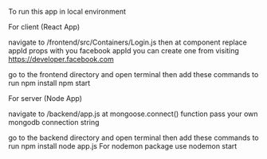 To run this app in local environment

For client (React App)

navigate to /frontend/src/Containers/Login.js
then at <FacebookLogin /> component replace appId props with you facebook appId
you can create one from visiting https://developer.facebook.com

go to the frontend directory and open terminal then add these commands to run
npm install
npm start

For server (Node App)

navigate to /backend/app.js
at mongoose.connect() function pass your own mongodb connection string

go to the backend directory and open terminal then add these commands to run
npm install
node app.js
For nodemon package use nodemon start


